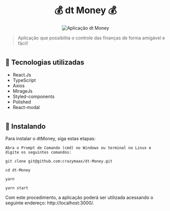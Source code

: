 <h1 align="center">
💰 dt Money 💰
</h1> 

<div align="center">
<img src="https://user-images.githubusercontent.com/95248203/180450128-bc550325-686c-4c29-92f4-5e039303bbf5.jpg" alt="Aplicação dt Money" title="Aplicação dt Money">
</div>

> Aplicação que possibilita o controle das finanças de forma amigável e fácil!

#

## 🧨 Tecnologias utilizadas

- React.Js
- TypeScript
- Axios
- MirageJs
- Styled-components
- Polished
- React-modal

#

## 🚀 Instalando

Para instalar o dtMoney, siga estas etapas:

```
Abra o Prompt de Comando (cmd) no Windows ou terminal no Linux e digite os seguintes comandos:

git clone git@github.com:crazymaax/dt-Money.git

cd dt-Money

yarn

yarn start
```
Com este procedimento, a aplicação poderá ser utilizada acessando o seguinte endereço: http://localhost:3000/.